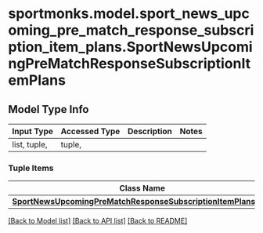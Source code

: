 # sportmonks.model.sport_news_upcoming_pre_match_response_subscription_item_plans.SportNewsUpcomingPreMatchResponseSubscriptionItemPlans

## Model Type Info
Input Type | Accessed Type | Description | Notes
------------ | ------------- | ------------- | -------------
list, tuple,  | tuple,  |  | 

### Tuple Items
Class Name | Input Type | Accessed Type | Description | Notes
------------- | ------------- | ------------- | ------------- | -------------
[**SportNewsUpcomingPreMatchResponseSubscriptionItemPlansItem**](SportNewsUpcomingPreMatchResponseSubscriptionItemPlansItem.md) | [**SportNewsUpcomingPreMatchResponseSubscriptionItemPlansItem**](SportNewsUpcomingPreMatchResponseSubscriptionItemPlansItem.md) | [**SportNewsUpcomingPreMatchResponseSubscriptionItemPlansItem**](SportNewsUpcomingPreMatchResponseSubscriptionItemPlansItem.md) |  | 

[[Back to Model list]](../../README.md#documentation-for-models) [[Back to API list]](../../README.md#documentation-for-api-endpoints) [[Back to README]](../../README.md)

